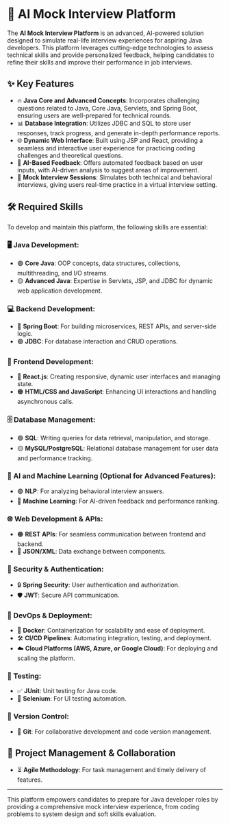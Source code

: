 # 🎯 AI Mock Interview Platform

The **AI Mock Interview Platform** is an advanced, AI-powered solution designed to simulate real-life interview experiences for aspiring Java developers. This platform leverages cutting-edge technologies to assess technical skills and provide personalized feedback, helping candidates to refine their skills and improve their performance in job interviews.

## ✨ Key Features

- 🔥 **Java Core and Advanced Concepts**: Incorporates challenging questions related to Java, Core Java, Servlets, and Spring Boot, ensuring users are well-prepared for technical rounds.
- 📊 **Database Integration**: Utilizes JDBC and SQL to store user responses, track progress, and generate in-depth performance reports.
- 🌐 **Dynamic Web Interface**: Built using JSP and React, providing a seamless and interactive user experience for practicing coding challenges and theoretical questions.
- 🤖 **AI-Based Feedback**: Offers automated feedback based on user inputs, with AI-driven analysis to suggest areas of improvement.
- 🎤 **Mock Interview Sessions**: Simulates both technical and behavioral interviews, giving users real-time practice in a virtual interview setting.

## 🛠 Required Skills

To develop and maintain this platform, the following skills are essential:

### 🖥 Java Development:
- 🟢 **Core Java**: OOP concepts, data structures, collections, multithreading, and I/O streams.
- 🟡 **Advanced Java**: Expertise in Servlets, JSP, and JDBC for dynamic web application development.

### 💻 Backend Development:
- 🔵 **Spring Boot**: For building microservices, REST APIs, and server-side logic.
- 🟣 **JDBC**: For database interaction and CRUD operations.

### 🎨 Frontend Development:
- 🔴 **React.js**: Creating responsive, dynamic user interfaces and managing state.
- 🟠 **HTML/CSS and JavaScript**: Enhancing UI interactions and handling asynchronous calls.

### 🗄 Database Management:
- 🟢 **SQL**: Writing queries for data retrieval, manipulation, and storage.
- 🟡 **MySQL/PostgreSQL**: Relational database management for user data and performance tracking.

### 🤖 AI and Machine Learning (Optional for Advanced Features):
- 🟣 **NLP**: For analyzing behavioral interview answers.
- 🔵 **Machine Learning**: For AI-driven feedback and performance ranking.

### 🌐 Web Development & APIs:
- 🟠 **REST APIs**: For seamless communication between frontend and backend.
- 🔵 **JSON/XML**: Data exchange between components.

### 🔐 Security & Authentication:
- 🔒 **Spring Security**: User authentication and authorization.
- 🛡 **JWT**: Secure API communication.

### 🚀 DevOps & Deployment:
- 🐳 **Docker**: Containerization for scalability and ease of deployment.
- 🛠 **CI/CD Pipelines**: Automating integration, testing, and deployment.
- ☁️ **Cloud Platforms (AWS, Azure, or Google Cloud)**: For deploying and scaling the platform.

### 🧪 Testing:
- ✅ **JUnit**: Unit testing for Java code.
- 🔄 **Selenium**: For UI testing automation.

### 📂 Version Control:
- 🌿 **Git**: For collaborative development and code version management.

## 📅 Project Management & Collaboration
- ⏳ **Agile Methodology**: For task management and timely delivery of features.

---

This platform empowers candidates to prepare for Java developer roles by providing a comprehensive mock interview experience, from coding problems to system design and soft skills evaluation.
